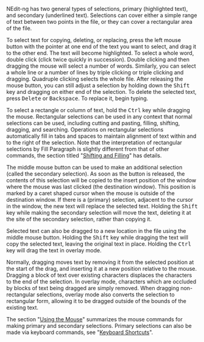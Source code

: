 
NEdit-ng has two general types of selections, primary (highlighted
text), and secondary (underlined text). Selections can cover either a
simple range of text between two points in the file, or they can cover a
rectangular area of the file.

To select text for copying, deleting, or replacing, press the left mouse
button with the pointer at one end of the text you want to select, and
drag it to the other end. The text will become highlighted. To select a
whole word, double click (click twice quickly in succession). Double
clicking and then dragging the mouse will select a number of words.
Similarly, you can select a whole line or a number of lines by triple
clicking or triple clicking and dragging. Quadruple clicking selects the
whole file. After releasing the mouse button, you can still adjust a
selection by holding down the <kbd>Shift</kbd> key and dragging on either end of
the selection. To delete the selected text, press <kbd>Delete</kbd> or <kbd>Backspace</kbd>.
To replace it, begin typing.

To select a rectangle or column of text, hold the <kbd>Ctrl</kbd> key while
dragging the mouse. Rectangular selections can be used in any context
that normal selections can be used, including cutting and pasting,
filling, shifting, dragging, and searching. Operations on rectangular
selections automatically fill in tabs and spaces to maintain alignment
of text within and to the right of the selection. Note that the
interpretation of rectangular selections by Fill Paragraph is slightly
different from that of other commands, the section titled "[Shifting and
Filling](07.md)" has details.

The middle mouse button can be used to make an additional selection
(called the secondary selection). As soon as the button is released, the
contents of this selection will be copied to the insert position of the
window where the mouse was last clicked (the destination window). This
position is marked by a caret shaped cursor when the mouse is outside of
the destination window. If there is a (primary) selection, adjacent to
the cursor in the window, the new text will replace the selected text.
Holding the <kbd>Shift</kbd> key while making the secondary selection will move the
text, deleting it at the site of the secondary selection, rather than
copying it.

Selected text can also be dragged to a new location in the file using
the middle mouse button. Holding the <kbd>Shift</kbd> key while dragging the text
will copy the selected text, leaving the original text in place. Holding
the <kbd>Ctrl</kbd> key will drag the text in overlay mode.

Normally, dragging moves text by removing it from the selected position
at the start of the drag, and inserting it at a new position relative to
the mouse. Dragging a block of text over existing characters displaces
the characters to the end of the selection. In overlay mode, characters
which are occluded by blocks of text being dragged are simply removed.
When dragging non-rectangular selections, overlay mode also converts the
selection to rectangular form, allowing it to be dragged outside of the
bounds of the existing text.

The section "[Using the Mouse](05.md)" summarizes the mouse commands
for making primary and secondary selections. Primary selections can also
be made via keyboard commands, see "[Keyboard Shortcuts](06.md)".
